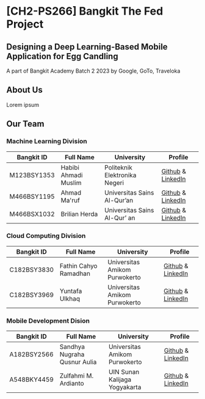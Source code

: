 # [CH2-PS266] Bangkit The Fed Project
## Designing a Deep Learning-Based Mobile Application for Egg Candling

A part of Bangkit Academy Batch 2 2023 by Google, GoTo, Traveloka


## About Us
Lorem ipsum

## Our Team
### Machine Learning Division

| Bangkit ID | Full Name | University | Profile |
| --- | --- | --- | --- |
| M123BSY1353 | Habibi Ahmadi Muslim | Politeknik Elektronika Negeri | [Github]() & [LinkedIn]() |
| M466BSY1195 | Ahmad Ma'ruf | Universitas Sains Al-Qur’an | [Github]()  & [LinkedIn]() |
| M466BSX1032 | Brilian Herda | Universitas Sains Al-Qur’ an | [Github]() & [LinkedIn]() |

### Cloud Computing Division

| Bangkit ID | Full Name | University | Profile |
| --- | --- | --- | --- |
| C182BSY3830 | Fathin Cahyo Ramadhan | Universitas Amikom Purwokerto | [Github](https://github.com/matchateens) & [LinkedIn](https://www.linkedin.com/in/fatin-cahya/)  |
| C182BSY3969 | Yuntafa Ulkhaq | Universitas Amikom Purwokerto | [Github]() & [LinkedIn]() |

### Mobile Development Dision

| Bangkit ID | Full Name | University | Profile |
| --- | --- | --- | --- |
| A182BSY2566 | Sandhya Nugraha Qusnur Aulia | Universitas Amikom Purwokerto | [Github]() & [LinkedIn]() |
| A548BKY4459 | Zulfahmi M. Ardianto | UIN Sunan Kalijaga Yogyakarta | [Github]() & [LinkedIn]() | 

